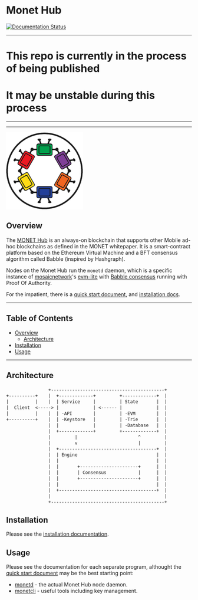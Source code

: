 # Monet Hub

[![Documentation Status](https://readthedocs.org/projects/monetd/badge/?version=latest)](https://monetd.readthedocs.io/en/latest/?badge=latest)

----

# This repo is currently in the process of being published
# It may be unstable during this process

----

----


![Monet Logo](docs/assets/monet_logo.png)


## Overview

The [MONET Hub](https://monet.network/about.html) is an always-on blockchain that supports other Mobile ad-hoc blockchains as defined in the MONET whitepaper. It is a smart-contract platform based on the Ethereum Virtual Machine and a BFT consensus algorithm called Babble (inspired by Hashgraph).

Nodes on the Monet Hub run the `monetd` daemon, which is a specific instance of [mosaicnetwork](https://mosaicnetworks.io)'s [evm-lite](https://github.com/mosaicnetworks/evm-lite)  with 
[Babble consensus](https://github.com/mosaicnetworks/babble) running with Proof Of Authority.

For the impatient, there is a [quick start document](https://monetd.readthedocs.io/en/latest/README.html#quick-start), and [installation docs](https://monetd.readthedocs.io/en/latest/install.html).

----

## Table of Contents

+ [Overview](#overview)
    + [Architecture](#architecture)
+ [Installation](#installation)
+ [Usage](#usage)

----

## Architecture

```
                +-------------------------------------------+
+----------+    |  +-------------+         +-------------+  |       
|          |    |  | Service     |         | State       |  |
|  Client  <-----> |             | <------ |             |  |
|          |    |  | -API        |         | -EVM        |  |
+----------+    |  | -Keystore   |         | -Trie       |  |
                |  |             |         | -Database   |  |
                |  +-------------+         +-------------+  |
                |         |                       ^         |     
                |         v                       |         |
                |  +-------------------------------------+  |
                |  | Engine                              |  |
                |  |                                     |  |
                |  |       +----------------------+      |  |
                |  |       | Consensus            |      |  |
                |  |       +----------------------+      |  |
                |  |                                     |  |
                |  +-------------------------------------+  |
                |                                           |
                +-------------------------------------------+

```




## Installation

Please see the [installation documentation](https://monetd.readthedocs.io/en/latest/install.html).

## Usage

Please see the documentation for each separate program, althought the [quick start document](https://monetd.readthedocs.io/en/latest/README.html) may be the best starting point:

- [monetd](https://monetd.readthedocs.io/en/latest/monetd.html) - the actual Monet Hub node daemon.
- [monetcli](https://monetd.readthedocs.io/en/latest/monetcli.html) - useful tools including key management. 
